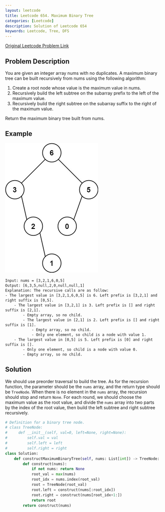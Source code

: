 ```yaml
---
layout: leetcode
title: Leetcode 654. Maximum Binary Tree
categories: [Leetcode]
description: Solution of Leetcode 654
keywords: Leetcode, Tree, DFS
---
```


[Original Leetcode Problem Link](https://leetcode.com/problems/maximum-binary-tree/)

## Problem Description

You are given an integer array nums with no duplicates. A maximum binary tree can be built recursively from nums using the following algorithm:

1. Create a root node whose value is the maximum value in nums.
2. Recursively build the left subtree on the subarray prefix to the left of the maximum value.
3. Recursively build the right subtree on the subarray suffix to the right of the maximum value.

Return the maximum binary tree built from nums.

## Example

![](/images/leetcode/654.jpeg)

```text
Input: nums = [3,2,1,6,0,5]
Output: [6,3,5,null,2,0,null,null,1]
Explanation: The recursive calls are as follow:
- The largest value in [3,2,1,6,0,5] is 6. Left prefix is [3,2,1] and right suffix is [0,5].
    - The largest value in [3,2,1] is 3. Left prefix is [] and right suffix is [2,1].
        - Empty array, so no child.
        - The largest value in [2,1] is 2. Left prefix is [] and right suffix is [1].
            - Empty array, so no child.
            - Only one element, so child is a node with value 1.
    - The largest value in [0,5] is 5. Left prefix is [0] and right suffix is [].
        - Only one element, so child is a node with value 0.
        - Empty array, so no child.
```

## Solution

We should use preorder traversal to build the tree. As for the recursion function, the parameter should be the `nums` array, and the return type should be `TreeNode`. When there is no element in the `nums` array, the recursion should stop and return `None`. For each round, we should choose the maximum value as the root value, and divide the `nums` array into two parts by the index of the root value, then build the left subtree and right subtree recursively.

```python
# Definition for a binary tree node.
# class TreeNode:
#     def __init__(self, val=0, left=None, right=None):
#         self.val = val
#         self.left = left
#         self.right = right
class Solution:
    def constructMaximumBinaryTree(self, nums: List[int]) -> TreeNode:
        def construct(nums):
            if not nums: return None
            root_val = max(nums)
            root_idx = nums.index(root_val)
            root = TreeNode(root_val)
            root.left = construct(nums[:root_idx])
            root.right = construct(nums[root_idx+1:])
            return root
        return construct(nums)
```
